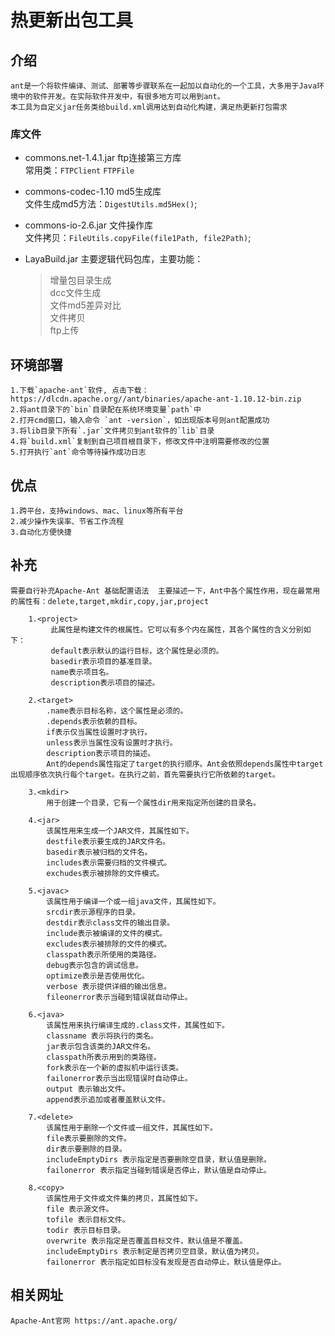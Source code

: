 # 热更新出包工具
## 介绍    
    ant是一个将软件编译、测试、部署等步骤联系在一起加以自动化的一个工具，大多用于Java环境中的软件开发。在实际软件开发中，有很多地方可以用到ant。
    本工具为自定义jar任务类给build.xml调用达到自动化构建，满足热更新打包需求
    
### 库文件
- commons.net-1.4.1.jar ftp连接第三方库  
    常用类：`FTPClient` `FTPFile`
- commons-codec-1.10 md5生成库  
    文件生成md5方法：`DigestUtils.md5Hex()`;
- commons-io-2.6.jar 文件操作库  
     文件拷贝：`FileUtils.copyFile(file1Path, file2Path)`;

- LayaBuild.jar 主要逻辑代码包库，主要功能：  
    > 增量包目录生成  
    > dcc文件生成  
    > 文件md5差异对比  
    > 文件拷贝  
    > ftp上传  

## 环境部署  
    1.下载`apache-ant`软件, 点击下载：https://dlcdn.apache.org//ant/binaries/apache-ant-1.10.12-bin.zip  
    2.将ant目录下的`bin`目录配在系统环境变量`path`中  
    2.打开cmd窗口，输入命令 `ant -version`，如出现版本号则ant配置成功  
    3.将lib目录下所有`.jar`文件拷贝到ant软件的`lib`目录  
    4.将`build.xml`复制到自己项目根目录下，修改文件中注明需要修改的位置  
    5.打开执行`ant`命令等待操作成功日志

   
## 优点  
    1.跨平台，支持windows、mac、linux等所有平台  
    2.减少操作失误率、节省工作流程
    3.自动化方便快捷

## 补充  
    需要自行补充Apache-Ant 基础配置语法  主要描述一下，Ant中各个属性作用，现在最常用的属性有：delete,target,mkdir,copy,jar,project

        1.<project>
             此属性是构建文件的根属性。它可以有多个内在属性，其各个属性的含义分别如下：
             default表示默认的运行目标，这个属性是必须的。
             basedir表示项目的基准目录。
             name表示项目名。
             description表示项目的描述。
    
        2.<target>
            .name表示目标名称，这个属性是必须的。
            .depends表示依赖的目标。
            if表示仅当属性设置时才执行。
            unless表示当属性没有设置时才执行。
            description表示项目的描述。
            Ant的depends属性指定了target的执行顺序。Ant会依照depends属性中target出现顺序依次执行每个target。在执行之前，首先需要执行它所依赖的target。
    
        3.<mkdir>
            用于创建一个目录，它有一个属性dir用来指定所创建的目录名。
    
        4.<jar>
            该属性用来生成一个JAR文件，其属性如下。
            destfile表示要生成的JAR文件名。
            basedir表示被归档的文件名。
            includes表示需要归档的文件模式。
            exchudes表示被排除的文件模式。

        5.<javac>
            该属性用于编译一个或一组java文件，其属性如下。
            srcdir表示源程序的目录。
            destdir表示class文件的输出目录。
            include表示被编译的文件的模式。
            excludes表示被排除的文件的模式。
            classpath表示所使用的类路径。
            debug表示包含的调试信息。
            optimize表示是否使用优化。
            verbose 表示提供详细的输出信息。
            fileonerror表示当碰到错误就自动停止。

        6.<java>
            该属性用来执行编译生成的.class文件，其属性如下。
            classname 表示将执行的类名。
            jar表示包含该类的JAR文件名。
            classpath所表示用到的类路径。
            fork表示在一个新的虚拟机中运行该类。
            failonerror表示当出现错误时自动停止。
            output 表示输出文件。
            append表示追加或者覆盖默认文件。

        7.<delete>
            该属性用于删除一个文件或一组文件，其属性如下。
            file表示要删除的文件。
            dir表示要删除的目录。
            includeEmptyDirs 表示指定是否要删除空目录，默认值是删除。
            failonerror 表示指定当碰到错误是否停止，默认值是自动停止。

        8.<copy>
            该属性用于文件或文件集的拷贝，其属性如下。
            file 表示源文件。
            tofile 表示目标文件。
            todir 表示目标目录。
            overwrite 表示指定是否覆盖目标文件，默认值是不覆盖。
            includeEmptyDirs 表示制定是否拷贝空目录，默认值为拷贝。
            failonerror 表示指定如目标没有发现是否自动停止，默认值是停止。
    
## 相关网址
    Apache-Ant官网 https://ant.apache.org/
